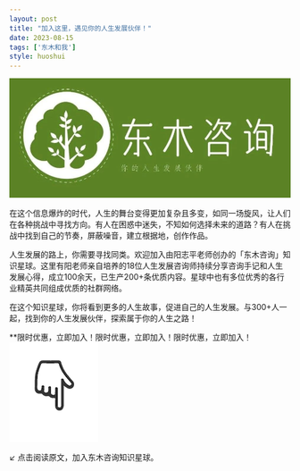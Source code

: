 ```yaml
---
layout: post
title: "加入这里，遇见你的人生发展伙伴！"
date: 2023-08-15
tags: ['东木和我']
style: huoshui
---
```


![](/assets/post_images/2023-08-15-17319184611800.6823997452245543.jpeg)

在这个信息爆炸的时代，人生的舞台变得更加复杂且多变，如同一场旋风，让人们在各种挑战中寻找方向。有人在困惑中迷失，不知如何选择未来的道路？有人在挑战中找到自己的节奏，屏蔽噪音，建立根据地，创作作品。

人生发展的路上，你需要寻找同类。欢迎加入由阳志平老师创办的「东木咨询」知识星球。这里有阳老师亲自培养的18位人生发展咨询师持续分享咨询手记和人生发展心得，成立100余天，已生产200+条优质内容。星球中也有多位优秀的各行业精英共同组成优质的社群网络。

在这个知识星球，你将看到更多的人生故事，促进自己的人生发展。与300+人一起，找到你的人生发展伙伴，探索属于你的人生之路！

**限时优惠，立即加入！限时优惠，立即加入！限时优惠，立即加入！![](/assets/post_images/2023-08-15-17319184611500.46903862694140996.gif)

↙ 点击阅读原文，加入东木咨询知识星球。